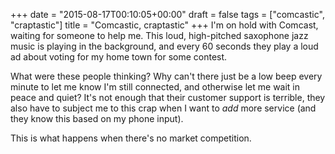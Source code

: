 +++
date = "2015-08-17T00:10:05+00:00"
draft = false
tags = ["comcastic", "craptastic"]
title = "Comcastic, craptastic"
+++
I'm on hold with Comcast, waiting for someone to help me. This loud, high-pitched saxophone jazz music is playing in the background, and every 60 seconds they play a loud ad about voting for my home town for some contest.

What were these people thinking? Why can't there just be a low beep every minute to let me know I'm still connected, and otherwise let me wait in peace and quiet? It's not enough that their customer support is terrible, they also have to subject me to this crap when I want to *add* more service (and they know this based on my phone input).

This is what happens when there's no market competition.
